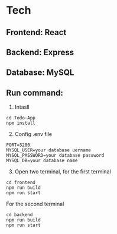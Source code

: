 # Tech

## Frontend: React

## Backend: Express

## Database: MySQL

## Run command:
1. Intasll
```
cd Todo-App
npm install
```

2. Config .env file
```
PORT=3200
MYSQL_USER=your database uername
MYSQL_PASSWORD=your database password
MYSQL_DB=your database name
```

3. Open two terminal, for the first terminal
```
cd frontend
npm run build
npm run start
```

For the second terminal
```
cd backend
npm run build
npm run start
```